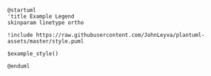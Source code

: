 ```plantuml Aurea Replacement Label Service - TO BE
@startuml
'title Example Legend
skinparam linetype ortho

!include https://raw.githubusercontent.com/JohnLeyva/plantuml-assets/master/style.puml

$example_style()

@enduml
```
